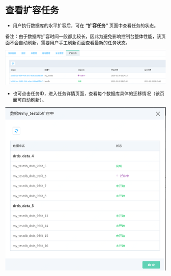 # 查看扩容任务

- 用户执行数据库的水平扩容后，可在 **“扩容任务”** 页面中查看任务的状态。

备注：由于数据库扩容时间一般都比较长，因此为避免影响控制台整体性能，该页面不会自动刷新，需要用户手工刷新页面查看最新的任务状态。

![查看扩容任务1](../../../../../../image/DRDS/expansion-task-1.png)

- 也可点击任务ID，进入任务详情页面，查看每个数据库具体的迁移情况（该页面可自动刷新）。

![查看扩容任务2](../../../../../../image/DRDS/expansion-task-2.png)
